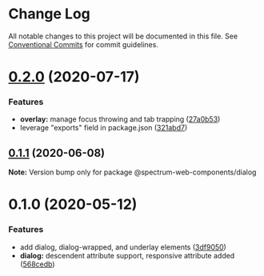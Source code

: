# Change Log

All notable changes to this project will be documented in this file.
See [Conventional Commits](https://conventionalcommits.org) for commit guidelines.

# [0.2.0](https://github.com/adobe/spectrum-web-components/compare/@spectrum-web-components/dialog@0.1.1...@spectrum-web-components/dialog@0.2.0) (2020-07-17)

### Features

-   **overlay:** manage focus throwing and tab trapping ([27a0b53](https://github.com/adobe/spectrum-web-components/commit/27a0b53ea94d19bb18b7d3f89763b06dc1b42b59))
-   leverage "exports" field in package.json ([321abd7](https://github.com/adobe/spectrum-web-components/commit/321abd7b7e78ccd9157cff75a1fa3dbd06e81f79))

## [0.1.1](https://github.com/adobe/spectrum-web-components/compare/@spectrum-web-components/dialog@0.1.0...@spectrum-web-components/dialog@0.1.1) (2020-06-08)

**Note:** Version bump only for package @spectrum-web-components/dialog

# 0.1.0 (2020-05-12)

### Features

-   add dialog, dialog-wrapped, and underlay elements ([3df9050](https://github.com/adobe/spectrum-web-components/commit/3df9050f65bd3a95f9b986aa728cfc1a2eaee432))
-   **dialog:** descendent attribute support, responsive attribute added ([568cedb](https://github.com/adobe/spectrum-web-components/commit/568cedbe548e6a6ce50ae056e41a36471f305cbe))
